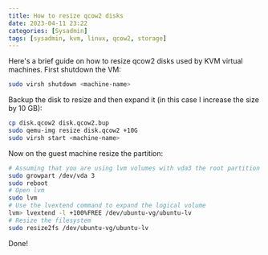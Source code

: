 ```yaml
---
title: How to resize qcow2 disks
date: 2023-04-11 23:22
categories: [Sysadmin]
tags: [sysadmin, kvm, linux, qcow2, storage]
---
```


Here's a brief guide on how to resize qcow2 disks used by KVM virtual machines.
First shutdown the VM:
```bash
sudo virsh shutdown <machine-name>
```

Backup the disk to resize and then expand it (in this case I increase the size by 10 GB):
```bash
cp disk.qcow2 disk.qcow2.bup
sudo qemu-img resize disk.qcow2 +10G
sudo virsh start <machine-name>
```

Now on the guest machine resize the partition:
```bash
# Assuming that you are using lvm volumes with vda3 the root partition
sudo growpart /dev/vda 3
sudo reboot
# Open lvm
sudo lvm
# Use the lvextend command to expand the logical volume
lvm> lvextend -l +100%FREE /dev/ubuntu-vg/ubuntu-lv
# Resize the filesystem
sudo resize2fs /dev/ubuntu-vg/ubuntu-lv
```

Done!
